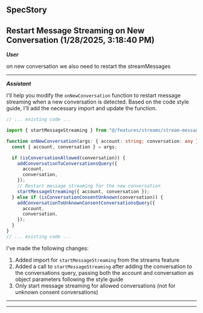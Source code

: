 ## SpecStory

## Restart Message Streaming on New Conversation (1/28/2025, 3:18:40 PM)

_**User**_

on new conversation we also need to restart the streamMessages

---

_**Assistant**_

I'll help you modify the `onNewConversation` function to restart message streaming when a new conversation is detected. Based on the code style guide, I'll add the necessary import and update the function.

```typescript:features/streams/stream-conversations.ts
// ... existing code ...

import { startMessageStreaming } from "@/features/streams/stream-messages";

function onNewConversation(args: { account: string; conversation: any }) {
  const { account, conversation } = args;

  if (isConversationAllowed(conversation)) {
    addConversationToConversationsQuery({
      account,
      conversation,
    });
    // Restart message streaming for the new conversation
    startMessageStreaming({ account, conversation });
  } else if (isConversationConsentUnknown(conversation)) {
    addConversationToUnknownConsentConversationsQuery({
      account,
      conversation,
    });
  }
}
// ... existing code ...
```

I've made the following changes:
1. Added import for `startMessageStreaming` from the streams feature
2. Added a call to `startMessageStreaming` after adding the conversation to the conversations query, passing both the account and conversation as object parameters following the style guide
3. Only start message streaming for allowed conversations (not for unknown consent conversations)

---



---

